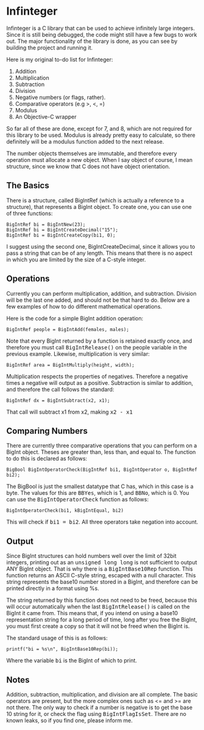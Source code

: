 # Infinteger

Infinteger is a C library that can be used to achieve infinitely large integers.  Since it is still being debugged, the code might still have a few bugs to work out.  The major functionality of the library is done, as you can see by building the project and running it.  

Here is my original to-do list for Infinteger:

1. Addition
2. Multiplication
3. Subtraction
4. Division
5. Negative numbers (or flags, rather).
6. Comparative operators (e.g >, <, =)
7. Modulus
8. An Objective-C wrapper

So far all of these are done, except for 7, and 8, which are not required for this library to be used.  Modulus is already pretty easy to calculate, so there definitely will be a modulus function added to the next release.

The number objects themselves are immutable, and therefore every operation must allocate a new object.  When I say object of course, I mean structure, since we know that C does not have object orientation.

## The Basics

There is a structure, called BigIntRef (which is actually a reference to a structure), that represents a BigInt object.  To create one, you can use one of three functions:

    BigIntRef bi = BigIntNew(23);
    BigIntRef bi = BigIntCreateDecimal("15");
    BigIntRef bi = BigIntCreateCopy(bi1, 0);

I suggest using the second one, BigIntCreateDecimal, since it allows you to pass a string that can be of any length.  This means that there is no aspect in which you are limited by the size of a C-style integer.

## Operations

Currently you can perform multiplication, addition, and subtraction.  Division will be the last one added, and should not be that hard to do.  Below are a few examples of how to do different mathematical operations.

Here is the code for a simple BigInt addition operation:

    BigIntRef people = BigIntAdd(females, males);

Note that every BigInt returned by a function is retained exactly once, and therefore you must call <tt>BigIntRelease()</tt> on the people variable in the previous example.  Likewise, multiplication is very similar:

    BigIntRef area = BigIntMultiply(height, width);

Multiplication respects the properties of negatives.  Therefore a negative times a negative will output as a positive.  Subtraction is similar to addition, and therefore the call follows the standard:

    BigIntRef dx = BigIntSubtract(x2, x1);

That call will subtract x1 from x2, making <tt>x2 - x1</tt>

## Comparing Numbers

There are currently three comparative operations that you can perform on a BigInt object.  Theses are greater than, less than, and equal to.  The function to do this is declared as follows:

    BigBool BigIntOperatorCheck(BigIntRef bi1, BigIntOperator o, BigIntRef bi2);

The BigBool is just the smallest datatype that C has, which in this case is a byte.  The values for this are <tt>BBYes</tt>, which is 1, and <tt>BBNo</tt>, which is 0.  You can use the <tt>BigIntOperatorCheck</tt> function as follows:

    BigIntOperatorCheck(bi1, kBigIntEqual, bi2)

This will check if <tt>bi1 = bi2</tt>.  All three operators take negation into account.

## Output

Since BigInt structures can hold numbers well over the limit of 32bit integers, printing out as an <tt>unsigned long long</tt> is not sufficient to output ANY BigInt object.  That is why there is a <tt>BigIntBase10Rep</tt> function.  This function returns an ASCII C-style string, escaped with a null character.  This string represents the base10 number stored in a BigInt, and therefore can be printed directly in a format using %s.

The string returned by this function does not need to be freed, because this will occur automatically when the last <tt>BigIntRelease()</tt> is called on the BigInt it came from.  This means that, if you intend on using a base10 representation string for a long period of time, long after you free the BigInt, you must first create a copy so that it will not be freed when the BigInt is.

The standard usage of this is as follows:

    printf("bi = %s\n", BigIntBase10Rep(bi));

Where the variable <tt>bi</tt> is the BigInt of which to print.

## Notes

Addition, subtraction, multiplication, and division are all complete.  The basic operators are present, but the more complex ones such as <= and >= are not there.  The only way to check if a number is negative is to get the base 10 string for it, or check the flag using <tt>BigIntFlagIsSet</tt>.  There are no known leaks, so if you find one, please inform me.
